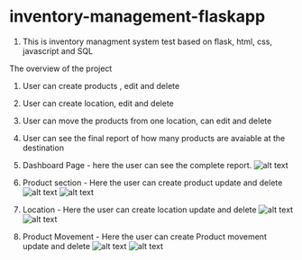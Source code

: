 # inventory-management-flaskapp

1. This is inventory managment system test based on flask, html, css, javascript and SQL

The overview of the project
1. User can create products , edit and delete
2. User can create location, edit and delete
3. User can move the products from one location, can edit and delete 
4. User can see the final report of how many products are avaiable at the destination

1. Dashboard Page - here the user can see the complete report.
![alt text](https://github.com/[YashHaria]/[inventory-management-flaskapp]/blob/[master]/screenshots/dashboard.png?raw=true)

2. Product section - Here the user can create product update and delete
![alt text](https://github.com/[YashHaria]/[inventory-management-flaskapp]/blob/[master]/screenshots/productpageview.png?raw=true)
![alt text](https://github.com/[YashHaria]/[inventory-management-flaskapp]/blob/[master]/screenshots/productpageadd.png?raw=true)

3. Location - Here the user can create location update and delete
![alt text](https://github.com/[YashHaria]/[inventory-management-flaskapp]/blob/[master]/screenshots/location.png?raw=true)
![alt text](https://github.com/[YashHaria]/[inventory-management-flaskapp]/blob/[master]/screenshots/locationadd.png?raw=true)

3. Product Movement - Here the user can create Product movement update and delete
![alt text](https://github.com/[YashHaria]/[inventory-management-flaskapp]/blob/[master]/screenshots/productmovement.png?raw=true)
![alt text](https://github.com/[YashHaria]/[inventory-management-flaskapp]/blob/[master]/screenshots/productmovementadd.png?raw=true)
